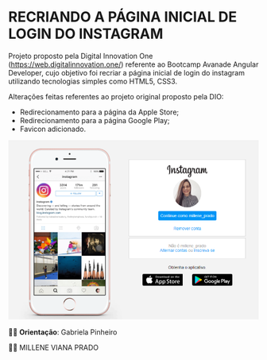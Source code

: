 # RECRIANDO A PÁGINA INICIAL DE LOGIN DO INSTAGRAM 

Projeto proposto pela Digital Innovation One  (https://web.digitalinnovation.one/) referente ao Bootcamp Avanade Angular Developer, cujo objetivo foi recriar a página inicial de login do instagram utilizando tecnologias simples como HTML5, CSS3.

Alterações feitas referentes ao projeto original proposto pela DIO:

- Redirecionamento para a página da Apple Store;
- Redirecionamento para a página Google Play;
- Favicon adicionado.

![capa](img/capa.png)

:woman_teacher: **Orientação**: Gabriela Pinheiro

:woman_technologist: MILLENE VIANA PRADO



